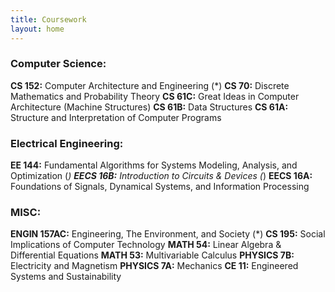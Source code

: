 ```yaml
---
title: Coursework
layout: home
---
```


### Computer Science:
**CS 152:** Computer Architecture and Engineering (*)
**CS 70:** Discrete Mathematics and Probability Theory
**CS 61C:** Great Ideas in Computer Architecture (Machine Structures)
**CS 61B:** Data Structures
**CS 61A:** Structure and Interpretation of Computer Programs

### Electrical Engineering:
**EE 144:** Fundamental Algorithms for Systems Modeling, Analysis, and Optimization (*)
**EECS 16B:** Introduction to Circuits & Devices (*)
**EECS 16A:** Foundations of Signals, Dynamical Systems, and Information Processing

### MISC:
**ENGIN 157AC:** Engineering, The Environment, and Society (*)
**CS 195:** Social Implications of Computer Technology
**MATH 54:** Linear Algebra & Differential Equations
**MATH 53:** Multivariable Calculus
**PHYSICS 7B:** Electricity and Magnetism
**PHYSICS 7A:** Mechanics
**CE 11:** Engineered Systems and Sustainability
